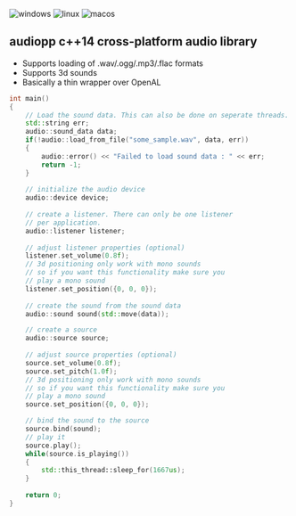 ![windows](https://github.com/volcoma/audiopp/actions/workflows/windows.yml/badge.svg)
![linux](https://github.com/volcoma/audiopp/actions/workflows/linux.yml/badge.svg)
![macos](https://github.com/volcoma/audiopp/actions/workflows/macos.yml/badge.svg)

## audiopp c++14 cross-platform audio library
- Supports loading of .wav/.ogg/.mp3/.flac formats
- Supports 3d sounds
- Basically a thin wrapper over OpenAL


```c++
int main()
{
    // Load the sound data. This can also be done on seperate threads.
    std::string err;
    audio::sound_data data;
    if(!audio::load_from_file("some_sample.wav", data, err))
    {
        audio::error() << "Failed to load sound data : " << err;
        return -1;
    }
    
    // initialize the audio device
    audio::device device;
    
    // create a listener. There can only be one listener
    // per application. 
    audio::listener listener;
    
    // adjust listener properties (optional)
    listener.set_volume(0.8f);
    // 3d positioning only work with mono sounds
    // so if you want this functionality make sure you
    // play a mono sound
    listener.set_position({0, 0, 0});
    
    // create the sound from the sound data
    audio::sound sound(std::move(data));

    // create a source
    audio::source source;
    
    // adjust source properties (optional)
    source.set_volume(0.8f);
    source.set_pitch(1.0f);
    // 3d positioning only work with mono sounds
    // so if you want this functionality make sure you
    // play a mono sound
    source.set_position({0, 0, 0});

    // bind the sound to the source
    source.bind(sound);
    // play it
    source.play();
    while(source.is_playing())
    {
        std::this_thread::sleep_for(1667us);
    }
    
    return 0;
}
```
